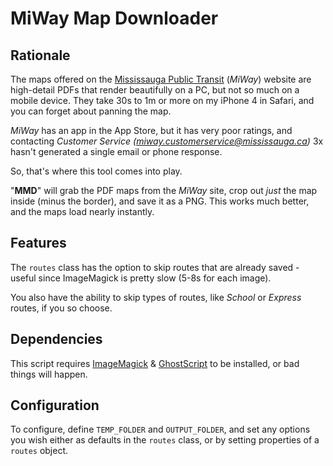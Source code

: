 # MiWay Map Downloader

## Rationale

The maps offered on the [Mississauga Public Transit](http://www.mississauga.ca/portal/miway/routemaps) (*MiWay*) website are high-detail PDFs that render beautifully on a PC, but not so much on a mobile device. They take 30s to 1m or more on my iPhone 4 in Safari, and you can forget about panning the map.

*MiWay* has an app in the App Store, but it has very poor ratings, and contacting *Customer Service (miway.customerservice@mississauga.ca)* 3x hasn't generated a single email or phone response.

So, that's where this tool comes into play.

"**MMD**" will grab the PDF maps from the *MiWay* site, crop out *just* the map inside (minus the border), and save it as a PNG. This works much better, and the maps load nearly instantly.

## Features

The `routes` class has the option to skip routes that are already saved - useful since ImageMagick is pretty slow (5-8s for each image). 

You also have the ability to skip types of routes, like *School* or *Express* routes, if you so choose.

## Dependencies

This script requires [ImageMagick](http://www.imagemagick.org/script/download.php) & [GhostScript](http://www.ghostscript.com/download/gsdnld.html) to be installed, or bad things will happen.

## Configuration 

To configure, define `TEMP_FOLDER` and `OUTPUT_FOLDER`, and set any options you wish either as defaults in the `routes` class, or by setting properties of a `routes` object.